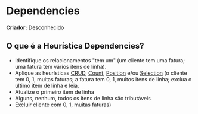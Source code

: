 # Dependencies

**Criador:** Desconhecido

## O que é a Heurística Dependencies?

- Identifique os relacionamentos "tem um" (um cliente tem uma fatura; uma fatura tem vários itens de linha).
- Aplique as heurísticas [CRUD](./crud.md), [Count](./count.md), [Position](./position.md) e/ou [Selection](./selection.md) (o cliente tem 0, 1, muitas faturas; a fatura tem 0, 1, muitos itens de linha; exclua o último item de linha e leia.
- Atualize o primeiro item de linha
- Alguns, nenhum, todos os itens de linha são tributáveis
- Excluir cliente com 0, 1, muitas faturas)